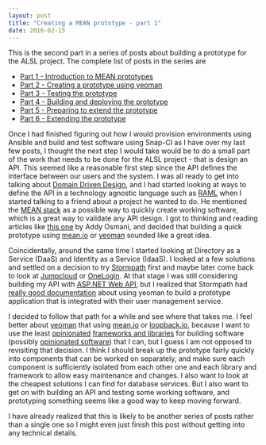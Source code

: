 ```yaml
---
layout: post
title: "Creating a MEAN prototype - part 1"
date: 2016-02-15
---
```

This is the second part in a series of posts about building a prototype for the ALSL project.  The complete list of posts in the series are

- [Part 1 - Introduction to MEAN prototypes](/2016/02/15/creating-a-mean-prototype-1.html)
- [Part 2 - Creating a prototype using yeoman](/2016/02/18/creating-a-mean-prototype-2.html)
- [Part 3 - Testing the prototype](/2016/02/19/creating-a-mean-prototype-3.html)
- [Part 4 - Building and deploying the prototype](/2016/02/22/creating-a-mean-prototype-4.html)
- [Part 5 - Preparing to extend the prototype](/2016/02/25/creating-a-mean-prototype-5.html)
- [Part 6 - Extending the prototype](/2016/03/08/creating-a-mean-prototype-6.html)

Once I had finished figuring out how I would provision environments using Ansible and build and test software using Snap-CI as I have over my last few posts, I thought the next step I would take would be to do a small part of the work that needs to be done for the ALSL project - that is design an API.  This seemed like a reasonable first step since the API defines the interface between our users and the system.  I was all ready to get into talking about [Domain Driven Design](http://domainlanguage.com/ddd/), and I had started looking at ways to define the API in a technology agnostic language such as [RAML](http://raml.org/) when I started talking to a friend about a project he wanted to do.  He mentioned the [MEAN stack](https://en.wikipedia.org/wiki/MEAN_(software_bundle)) as a possible way to quickly create working software, which is a great way to validate any API design.  I got to thinking and reading articles like <a href="https://addyosmani.com/blog/full-stack-javascript-with-mean-and-yeoman/" data-proofer-ignore>this one</a> by Addy Osmani, and decided that building a quick prototype using [mean.io](http://mean.io) or [yeoman](http://yeoman.io) sounded like a great idea.  

Coincidentally, around the same time I started looking at Directory as a Service (DaaS) and Identity as a Service (IdaaS).  I looked at a few solutions and settled on a decision to try [Stormpath](https://stormpath.com) first and maybe later come back to look at [Jumpcloud](https://jumpcloud.com) or [OneLogin](https://www.onelogin.com).  At that stage I was still considering building my API with [ASP.NET Web API](http://www.asp.net/web-api), but I realized that Stormpath had [really good documentation](http://docs.stormpath.com/angularjs/guide/) about using yeoman to build a prototype application that is integrated with their user management service.

I decided to follow that path for a while and see where that takes me.  I feel better about [yeoman](http://yeoman.io) that using [mean.io](http://mean.io) or [loopback.io](http://loopback.io/), because I want to use the least [opinionated](http://stackoverflow.com/questions/802050/what-is-opinionated-software) [frameworks and libraries](http://stackoverflow.com/questions/148747/what-is-the-difference-between-a-framework-and-a-library) for building software (possibly [opinionated software](http://gettingreal.37signals.com/ch04_Make_Opinionated_Software.php)) that I can, but I guess I am not opposed to revisiting that decision.  I think I should break up the prototype fairly quickly into components that can be worked on separately, and make sure each component is sufficiently isolated from each other one and each library and framework to allow easy maintenance and changes.  I also want to look at the cheapest solutions I can find for database services.  But I also want to get on with building an API and testing some working software, and prototyping something seems like a good way to keep moving forward.

I have already realized that this is likely to be another series of posts rather than a single one so I might even just finish this post without getting into any technical details.
